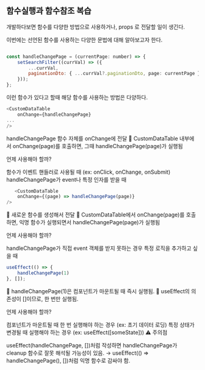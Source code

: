 ## 함수실행과 함수참조 복습

개발하다보면 함수를 다양한 방법으로 사용하거나, props 로 전달할 일이 생긴다. 

이번에는 선언된 함수를 사용하는 다양한 문법에 대해 알아보고자 한다. 


````javascript

const handleChangePage = (currentPage: number) => {
    setSearchFilter((currVal) => ({
        ...currVal,
        paginationDto: { ...currVal?.paginationDto, page: currentPage },
    }));
};
````

이런 함수가 있다고 할때 해당 함수를 사용하는 방법은 다양하다. 

````javascript
<CustomDataTable
    onChange={handleChangePage}
...
/>
````

handleChangePage 함수 자체를 onChange에 전달
🔹 CustomDataTable 내부에서 onChange(page)를 호출하면, 그때 handleChangePage(page)가 실행됨

언제 사용해야 할까?

함수가 이벤트 핸들러로 사용될 때 (ex: onClick, onChange, onSubmit)
handleChangePage가 event나 특정 인자를 받을 때

````javascript
   <CustomDataTable
    onChange={(page) => handleChangePage(page)}
/>
````

🔹 새로운 함수를 생성해서 전달
🔹 CustomDataTable에서 onChange(page)를 호출하면, 익명 함수가 실행되면서 handleChangePage(page)가 실행됨

언제 사용해야 할까?

handleChangePage가 직접 event 객체를 받지 못하는 경우
특정 로직을 추가하고 싶을 때

````javascript
useEffect(() => {
    handleChangePage(1)
}, []);
````
🔹 handleChangePage(1)은 컴포넌트가 마운트될 때 즉시 실행됨.
🔹 useEffect의 의존성이 []이므로, 한 번만 실행됨.

 언제 사용해야 할까?

컴포넌트가 마운트될 때 한 번 실행해야 하는 경우 (ex: 초기 데이터 로딩)
특정 상태가 변경될 때 실행해야 하는 경우 (ex: useEffect([someState]))
⚠️ 주의점

useEffect(handleChangePage, [])처럼 작성하면 handleChangePage가 cleanup 함수로 잘못 해석될 가능성이 있음.
→ useEffect(() => handleChangePage(), [])처럼 익명 함수로 감싸야 함.